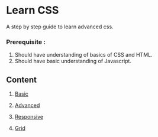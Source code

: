 # Learn CSS

A step by step guide to learn advanced css.

### Prerequisite :
1. Should have understanding of basics of CSS and HTML.
2. Should have basic understanding of Javascript.

## Content 

1. [Basic](https://github.com/ashishtayal89/learncss/blob/master/docs/basic/intro.md)

2. [Advanced](https://github.com/ashishtayal89/learncss/blob/master/docs/advanced/intro.md)

3. [Responsive](https://github.com/ashishtayal89/learncss/blob/master/docs/responsive/intro.md)

4. [Grid](https://github.com/ashishtayal89/learncss/blob/master/docs/responsive/intro.md)
